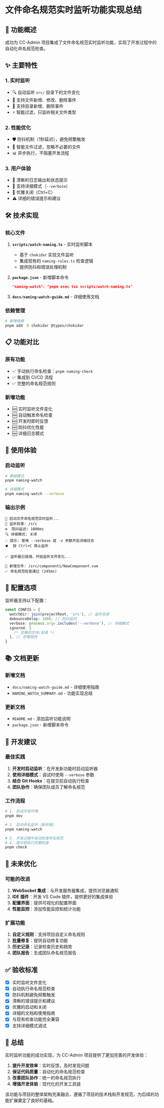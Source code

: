 # 文件命名规范实时监听功能实现总结

## 🎯 功能概述

成功为 CC-Admin 项目集成了文件命名规范实时监听功能，实现了开发过程中的自动化命名规范检查。

## ✨ 主要特性

### 1. 实时监听

- 🔍 自动监听 `src/` 目录下的文件变化
- 📄 支持文件新增、修改、删除事件
- 📂 支持目录新增、删除事件
- ⚡ 智能过滤，只监听相关文件类型

### 2. 性能优化

- 🛡️ 防抖机制（1秒延迟），避免频繁触发
- 🎯 智能文件过滤，忽略不必要的文件
- 📊 异步执行，不阻塞开发流程

### 3. 用户体验

- 📝 清晰的日志输出和状态提示
- 🔧 支持详细模式（`--verbose`）
- 🛑 优雅关闭（Ctrl+C）
- ⚠️ 详细的错误提示和建议

## 🛠️ 技术实现

### 核心文件

1. **`scripts/watch-naming.ts`** - 实时监听脚本
   - 基于 `chokidar` 实现文件监听
   - 集成现有的 `naming-rules.ts` 检查逻辑
   - 提供防抖和错误处理机制

2. **`package.json`** - 新增脚本命令

   ```json
   "naming-watch": "pnpm exec tsx scripts/watch-naming.ts"
   ```

3. **`docs/naming-watch-guide.md`** - 详细使用文档

### 依赖管理

```bash
# 新增依赖
pnpm add -D chokidar @types/chokidar
```

## 📋 功能对比

### 原有功能

- ✅ 手动执行命名检查：`pnpm naming-check`
- ✅ 集成到 CI/CD 流程
- ✅ 完整的命名规范规则

### 新增功能

- 🆕 实时监听文件变化
- 🆕 自动触发命名检查
- 🆕 开发时即时反馈
- 🆕 防抖优化性能
- 🆕 详细日志模式

## 🎨 使用体验

### 启动监听

```bash
# 基础模式
pnpm naming-watch

# 详细模式
pnpm naming-watch --verbose
```

### 输出示例

```
🚀 启动文件命名规范实时监听...
📁 监听目录: /src
⚙️  防抖延迟: 1000ms
🔍 详细模式: 关闭
💡 提示: 使用 --verbose 或 -v 参数开启详细日志
⏹️  按 Ctrl+C 停止监听

✅ 监听器已就绪，开始监听文件变化...

📄 新增文件: /src/components/NewComponent.vue
✅ 命名规范检查通过 (245ms)
```

## 🔧 配置选项

监听器支持以下配置：

```typescript
const CONFIG = {
  watchDir: join(projectRoot, 'src'), // 监听目录
  debounceDelay: 1000, // 防抖延迟
  verbose: process.argv.includes('--verbose'), // 详细模式
  ignored: [
    /* 忽略的文件/目录 */
  ], // 忽略规则
}
```

## 📚 文档更新

### 新增文档

- `docs/naming-watch-guide.md` - 详细使用指南
- `NAMING_WATCH_SUMMARY.md` - 功能实现总结

### 更新文档

- `README.md` - 添加监听功能说明
- `package.json` - 新增脚本命令

## 🎯 开发建议

### 最佳实践

1. **开发时启动监听**：在开发新功能时启动监听器
2. **使用详细模式**：调试时使用 `--verbose` 参数
3. **结合 Git Hooks**：在提交前自动执行检查
4. **团队协作**：确保团队成员了解命名规范

### 工作流程

```bash
# 1. 启动开发环境
pnpm dev

# 2. 启动命名监听（新终端）
pnpm naming-watch

# 3. 开发过程中自动检查命名规范
# 4. 提交前执行完整检查
pnpm check
```

## 🔮 未来优化

### 可能的改进

1. **WebSocket 集成**：与开发服务器集成，提供浏览器通知
2. **IDE 插件**：开发 VS Code 插件，提供更好的集成体验
3. **配置界面**：提供可视化的配置界面
4. **性能监控**：添加性能监控和统计功能

### 扩展功能

1. **自定义规则**：支持项目自定义命名规则
2. **批量修复**：提供自动修复功能
3. **历史记录**：记录检查历史和趋势
4. **团队报告**：生成团队命名规范报告

## ✅ 验收标准

- [x] 实时监听文件变化
- [x] 自动执行命名规范检查
- [x] 防抖机制避免频繁触发
- [x] 清晰的错误提示和建议
- [x] 优雅的启动和关闭
- [x] 详细的文档和使用指南
- [x] 与现有检查功能完全兼容
- [x] 支持详细模式调试

## 🎉 总结

实时监听功能的成功实现，为 CC-Admin 项目提供了更加完善的开发体验：

1. **提升开发效率**：实时反馈，及时发现问题
2. **保证代码质量**：自动化的命名规范检查
3. **改善团队协作**：统一的命名规范执行
4. **增强开发体验**：现代化的开发工具链

该功能与项目的整体架构完美融合，遵循了项目的技术栈和开发规范，为后续的功能扩展奠定了良好的基础。
